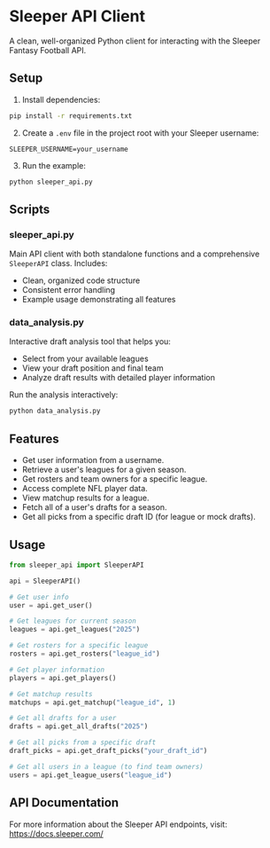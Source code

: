 # Sleeper API Client

A clean, well-organized Python client for interacting with the Sleeper Fantasy Football API.

## Setup

1. Install dependencies:
```bash
pip install -r requirements.txt
```

2. Create a `.env` file in the project root with your Sleeper username:
```
SLEEPER_USERNAME=your_username
```

3. Run the example:
```bash
python sleeper_api.py
```

## Scripts

### sleeper_api.py
Main API client with both standalone functions and a comprehensive `SleeperAPI` class. Includes:
- Clean, organized code structure
- Consistent error handling
- Example usage demonstrating all features

### data_analysis.py
Interactive draft analysis tool that helps you:
- Select from your available leagues
- View your draft position and final team
- Analyze draft results with detailed player information

Run the analysis interactively:
```bash
python data_analysis.py
```

## Features

- Get user information from a username.
- Retrieve a user's leagues for a given season.
- Get rosters and team owners for a specific league.
- Access complete NFL player data.
- View matchup results for a league.
- Fetch all of a user's drafts for a season.
- Get all picks from a specific draft ID (for league or mock drafts).

## Usage

```python
from sleeper_api import SleeperAPI

api = SleeperAPI()

# Get user info
user = api.get_user()

# Get leagues for current season
leagues = api.get_leagues("2025")

# Get rosters for a specific league
rosters = api.get_rosters("league_id")

# Get player information
players = api.get_players()

# Get matchup results
matchups = api.get_matchup("league_id", 1)

# Get all drafts for a user
drafts = api.get_all_drafts("2025")

# Get all picks from a specific draft
draft_picks = api.get_draft_picks("your_draft_id")

# Get all users in a league (to find team owners)
users = api.get_league_users("league_id")
```

## API Documentation

For more information about the Sleeper API endpoints, visit: https://docs.sleeper.com/
